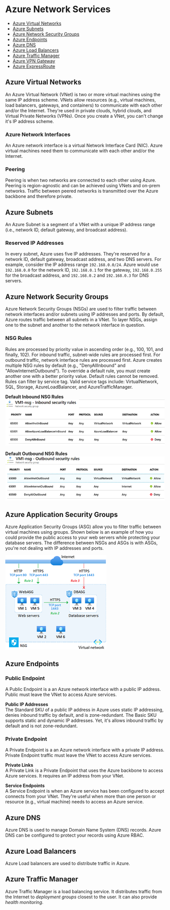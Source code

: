 # Azure Network Services
* [Azure Virtual Networks](#virtual-networks)
* [Azure Subnets](#azure-subnets)
* [Azure Network Security Groups](#azure-network-security-groups)
* [Azure Endpoints](#azure-endpoints)
* [Azure DNS](#azure-dns)
* [Azure Load Balancers](#azure-load-balancers)
* [Azure Traffic Manager](#azure-traffic-manager)
* [Azure VPN Gateway](vpn-gateway/README.md)
* [Azure ExpressRoute](expressroute/README.md)

## Azure Virtual Networks
An Azure Virtual Network (VNet) is two or more virtual machines using the same IP address scheme. VNets allow resources (e.g., virtual machines, load balancers, gateways, and containers) to communicate with each other and/or the Internet. They're used in private clouds, hybrid clouds, and Virtual Private Networks (VPNs). Once you create a VNet, you can't change it's IP address scheme. 

### Azure Network Interfaces
An Azure network interface is a virtual Network Interface Card (NIC). Azure virtual machines need them to communicate with each other and/or the Internet. 

### Peering  
Peering is when two networks are connected to each other using Azure. Peering is region-agnostic and can be achieved using VNets and on-prem networks. Traffic between peered networks is transmitted over the Azure backbone and therefore private. 

## Azure Subnets
An Azure Subnet is a segment of a VNet with a unique IP address range (i.e., network ID, default gateway, and broadcast address). 

### Reserved IP Addresses  
In every subnet, Azure uses five IP addresses. They're reserved for a network ID, default gateway, broadcast address, and two DNS servers. For example, consider the IP address range `192.168.0.0/24`. Azure would use `192.168.0.0` for the network ID, `192.168.0.1` for the gateway, `192.168.0.255` for the broadcast address, and `192.168.0.2` and `192.168.0.3` for DNS servers.

## Azure Network Security Groups  
Azure Network Security Groups (NSGs) are used to filter traffic between network interfaces and/or subnets using IP addresses and ports. By default, Azure routes traffic between all subnets in a VNet. To layer NSGs, assign one to the subnet and another to the network interface in question. 

### NSG Rules
Rules are processed by priority value in ascending order (e.g., 100, 101, and finally, 102). For inbound traffic, subnet-wide rules are processed first. For outbound traffic, network interface rules are processed first. Azure creates multiple NSG rules by default (e.g., "DenyAllInbound" and "AllowInternetOutbound"). To override a default rule, you must create another one with a better priority value. Default rules cannot be removed. Rules can filter by service tag. Valid service tags include: VirtualNetwork, SQL, Storage, AzureLoadBalancer, and AzureTrafficManager. 

**Default Inbound NSG Rules**  
![default-inbound-nsg-rules.png](default-inbound-nsg-rules.png)

**Default Outbound NSG Rules**  
![default-outbound-nsg-rules.png](default-outbound-nsg-rules.png)

## Azure Application Security Groups
Azure Application Security Groups (ASG) allow you to filter traffic between virtual machines using groups. Shown below is an example of how you could provide the public access to your web servers while protecting your database servers. The difference between NSGs and ASGs is with ASGs, you're not dealing with IP addresses and ports. 

![application-security-groups.png](application-security-groups.png)

## Azure Endpoints
### Public Endpoint
A Public Endpoint is a an Azure network interface with a public IP address. Public must leave the VNet to access Azure services. 

**Public IP Addresses**  
The Standard SKU of a public IP address in Azure uses static IP addressing, denies inbound traffic by default, and is zone-redundant. The Basic SKU supports static and dynamic IP addresses. Yet, it's allows inbound traffic by default and is not zone-redundant. 

### Private Endpoint
A Private Endpoint is a an Azure network interface with a private IP address. Private Endpoint traffic must leave the VNet to access Azure services. 

**Private Links**  
A Private Link is a Private Endpoint that uses the Azure backbone to access Azure services. It requires an IP address from your VNet. 

**Service Endpoints**  
A Service Endpoint is when an Azure service has been configured to accept connects from your VNet. They're useful when more than one person or resource (e.g., virtual machine) needs to access an Azure service. 

## Azure DNS
Azure DNS is used to manage Domain Name System (DNS) records. Azure DNS can be configured to protect your records using Azure RBAC. 

## Azure Load Balancers  
Azure Load balancers are used to distribute traffic in Azure. 

## Azure Traffic Manager
Azure Traffic Manager is a load balancing service. It distributes traffic from the Internet to *deployment groups* closest to the user. It can also provide *health monitoring*. 
 